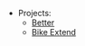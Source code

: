 ---
---

- Projects:
    - [Better](/projects/better_resources.md)
    - [Bike Extend](projects/bike_extend_resources.md)
